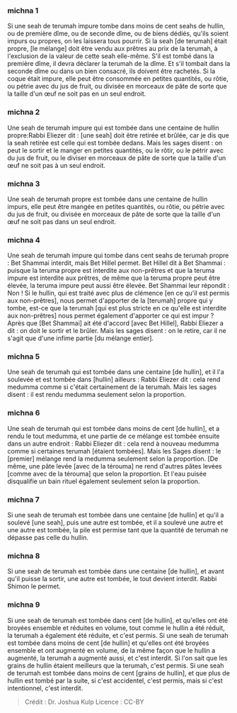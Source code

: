 
### michna 1
Si une seah de terumah impure tombe dans moins de cent seahs de hullin, ou de première dîme, ou de seconde dîme, ou de biens dédiés, qu'ils soient impurs ou propres, on les laissera tous pourrir. Si la seah [de terumah] était propre, [le mélange] doit être vendu aux prêtres au prix de la terumah, à l'exclusion de la valeur de cette seah elle-même. S'il est tombé dans la première dîme, il devra déclarer la terumah de la dîme. Et s'il tombait dans la seconde dîme ou dans un bien consacré, ils doivent être rachetés. Si la coque était impure, elle peut être consommée en petites quantités, ou rôtie, ou pétrie avec du jus de fruit, ou divisée en morceaux de pâte de sorte que la taille d'un œuf ne soit pas en un seul endroit.

### michna 2
Une seah de terumah impure qui est tombée dans une centaine de hullin propre:Rabbi Eliezer dit : [une seah] doit être retirée et brûlée, car je dis que la seah retirée est celle qui est tombée dedans. Mais les sages disent : on peut le sortir et le manger en petites quantités, ou le rôtir, ou le pétrir avec du jus de fruit, ou le diviser en morceaux de pâte de sorte que la taille d'un œuf ne soit pas à un seul endroit.

### michna 3
Une seah de terumah propre est tombée dans une centaine de hullin impurs, elle peut être mangée en petites quantités, ou rôtie, ou pétrie avec du jus de fruit, ou divisée en morceaux de pâte de sorte que la taille d'un œuf ne soit pas dans un seul endroit.

### michna 4
Une seah de terumah impure qui tombe dans cent seahs de terumah propre : Bet Shammai interdit, mais Bet Hillel permet. Bet Hillel dit à Bet Shammai : puisque la teruma propre est interdite aux non-prêtres et que la teruma impure est interdite aux prêtres, de même que la teruma propre peut être élevée, la teruma impure peut aussi être élevée. Bet Shammai leur répondit : Non ! Si le hullin, qui est traité avec plus de clémence [en ce qu'il est permis aux non-prêtres], nous permet d'apporter de la [terumah] propre qui y tombe, est-ce que la terumah [qui est plus stricte en ce qu'elle est interdite aux non-prêtres] nous permet également d'apporter ce qui est impur ? Après que [Bet Shammai] ait été d'accord [avec Bet Hillel], Rabbi Eliezer a dit : on doit le sortir et le brûler. Mais les sages disent : on le retire, car il ne s'agit que d'une infime partie [du mélange entier].

### michna 5
Une seah de terumah qui est tombée dans une centaine [de hullin], et il l'a soulevée et est tombée dans [hullin] ailleurs : Rabbi Eliezer dit : cela rend medumma comme si c'était certainement de la terumah. Mais les sages disent : il est rendu medumma seulement selon la proportion.

### michna 6
Une seah de terumah qui est tombée dans moins de cent [de hullin], et a rendu le tout medumma, et une partie de ce mélange est tombée ensuite dans un autre endroit : Rabbi Eliezer dit : cela rend à nouveau medumma comme si certaines terumah [étaient tombées]. Mais les Sages disent : le [premier] mélange rend la medumma seulement selon la proportion. [De même, une pâte levée [avec de la térouma] ne rend d'autres pâtes levées [comme avec de la térouma] que selon la proportion. Et l'eau puisée disqualifie un bain rituel également seulement selon la proportion.

### michna 7
Si une seah de terumah est tombée dans une centaine [de hullin] et qu'il a soulevé [une seah], puis une autre est tombée, et il a soulevé une autre et une autre est tombée, la pile est permise tant que la quantité de terumah ne dépasse pas celle du hullin.

### michna 8
Si une seah de terumah est tombée dans une centaine [de hullin], et avant qu'il puisse la sortir, une autre est tombée, le tout devient interdit. Rabbi Shimon le permet.

### michna 9
Si une seah de terumah est tombée dans cent [de hullin], et qu'elles ont été broyées ensemble et réduites en volume, tout comme le hullin a été réduit, la terumah a également été réduite, et c'est permis. Si une seah de terumah est tombée dans moins de cent [de hullin] et qu'elles ont été broyées ensemble et ont augmenté en volume, de la même façon que le hullin a augmenté, la terumah a augmenté aussi, et c'est interdit. Si l'on sait que les grains de hullin étaient meilleurs que la terumah, c'est permis. Si une seah de terumah est tombée dans moins de cent [grains de hullin], et que plus de hullin est tombé par la suite, si c'est accidentel, c'est permis, mais si c'est intentionnel, c'est interdit.

>Crédit : Dr. Joshua Kulp
>Licence : CC-BY